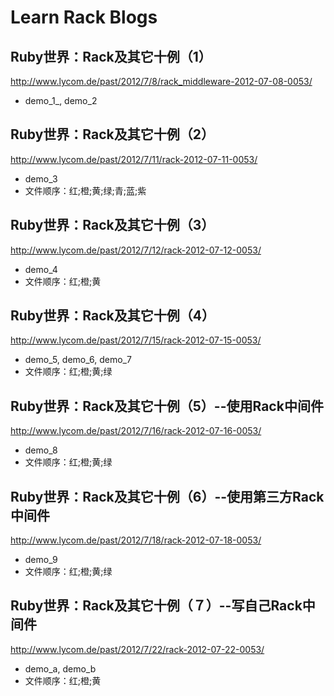 # Learn Rack Blogs

## Ruby世界：Rack及其它十例（1）
<http://www.lycom.de/past/2012/7/8/rack_middleware-2012-07-08-0053/>
  * demo_1_, demo_2

## Ruby世界：Rack及其它十例（2）
<http://www.lycom.de/past/2012/7/11/rack-2012-07-11-0053/>
  * demo_3
  * 文件顺序：红;橙;黄;绿;青;蓝;紫

## Ruby世界：Rack及其它十例（3）
<http://www.lycom.de/past/2012/7/12/rack-2012-07-12-0053/>
  * demo_4
  * 文件顺序：红;橙;黄

## Ruby世界：Rack及其它十例（4）
<http://www.lycom.de/past/2012/7/15/rack-2012-07-15-0053/>
  * demo_5, demo_6, demo_7
  * 文件顺序：红;橙;黄;绿

## Ruby世界：Rack及其它十例（5）--使用Rack中间件
<http://www.lycom.de/past/2012/7/16/rack-2012-07-16-0053/>
  * demo_8
  * 文件顺序：红;橙;黄;绿

## Ruby世界：Rack及其它十例（6）--使用第三方Rack中间件
<http://www.lycom.de/past/2012/7/18/rack-2012-07-18-0053/>
  * demo_9
  * 文件顺序：红;橙;黄;绿

## Ruby世界：Rack及其它十例（７）--写自己Rack中间件
<http://www.lycom.de/past/2012/7/22/rack-2012-07-22-0053/>
  * demo_a, demo_b
  * 文件顺序：红;橙;黄
